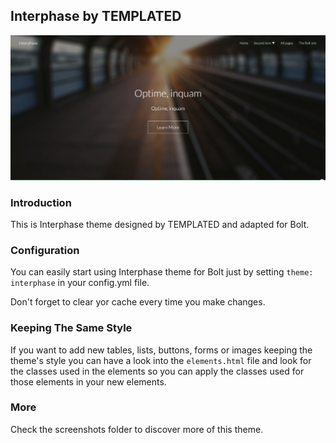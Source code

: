 ## Interphase by TEMPLATED

![Preview](screenshots/screenshot2.png)

### Introduction

This is Interphase theme designed by TEMPLATED and adapted for Bolt.

### Configuration

You can easily start using Interphase theme for Bolt just by setting `theme: interphase` in your config.yml file.

Don't forget to clear yor cache every time you make changes.

### Keeping The Same Style

If you want to add new tables, lists, buttons, forms or images keeping the theme's style you can have a look into the `elements.html` file and look for the classes used in the elements so you can apply the classes used for those elements in your new elements.

### More

Check the screenshots folder to discover more of this theme.
